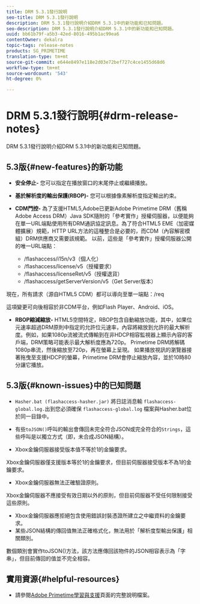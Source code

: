 ```yaml
---
title: DRM 5.3.1發行說明
seo-title: DRM 5.3.1發行說明
description: DRM 5.3.1發行說明介紹DRM 5.3.1中的新功能和已知問題。
seo-description: DRM 5.3.1發行說明介紹DRM 5.3.1中的新功能和已知問題。
uuid: bb61b79f-a5b3-42ed-8016-495b1ac99ea6
contentOwner: dekalra
topic-tags: release-notes
products: SG_PRIMETIME
translation-type: tm+mt
source-git-commit: e644e8497e118e2d03e72bef727c4ce1455d68d6
workflow-type: tm+mt
source-wordcount: '543'
ht-degree: 0%

---
```



# DRM 5.3.1發行說明{#drm-release-notes}

DRM 5.3.1發行說明介紹DRM 5.3.1中的新功能和已知問題。

## 5.3版{#new-features}的新功能

* **安全停止-** 您可以指定在播放窗口的末尾停止或繼續播放。
* **基於解析度的輸出保護(RBOP)-** 您可以根據像素解析度指定輸出約束。
* **CDM門控-** 為了支援HTML5,Adobe已更新Adobe Primetime DRM（舊稱Adobe Access DRM）Java SDK隨附的「參考實作」授權伺服器，以便能夠在單一URL端點使用所有DRM通訊協定訊息。為了符合HTML5 EME（加密媒體擴展）規範，HTTP URL方法的這種整合是必要的，而CDM（內容解密模組）DRM供應商又需要該規範。 以前，這些是「參考實作」授權伺服器公開的唯一URL端點：

   * /flashaccess/i15n/v3（個人化）
   * /flashaccess/license/v5（授權要求）
   * /flashaccess/licenseRet/v5（授權退貨）
   * /flashaccess/getServerVersion/v5（Get Server版本）

現在，所有請求（源自HTML5 CDM）都可以導向至單一端點：/req

這項變更可向後相容於非CDM平台，例如Flash Player、Android、iOS。

* **RBOP縮減縮放-** HTML5空間特定，RBOP包含自動縮放功能，其中，如果位元速率超過DRM原則中指定的允許位元速率，內容將縮放到允許的最大解析度。例如，如果1080p流被流式傳輸到在非HDCP相容監視器上顯示內容的客戶端，DRM策略可能表示最大解析度應為720p。 Primetime DRM將解碼1080p串流，然後縮放至720p，再在螢幕上呈現。 如果播放視訊的瀏覽器接著拖曳至支援HDCP的螢幕，Primetime DRM會停止縮放內容，並於10時80分讓它播放。

## 5.3版{#known-issues}中的已知問題

* `Hasher.bat (flashaccess-hasher.jar)` 將日誌消息輸 `flashaccess-global.log.`出到您必須確保 `flashaccess-global.log` 檔案與Hasher.bat位於同一目錄中。

* 有些`toJSON()`呼叫的輸出會傳回未完全符合JSON或完全符合的`Strings`，這些呼叫是以獨立方式（即，未合成JSON結構）。

* Xbox金鑰伺服器接受版本值不等於1的金鑰要求。

Xbox金鑰伺服器僅支援版本等於1的金鑰要求，但目前伺服器接受版本不為1的金鑰要求。

* Xbox金鑰伺服器無法正確驗證原則。

Xbox金鑰伺服器不應接受有效日期以外的原則，但目前伺服器不受任何限制接受這些原則。

* Xbox金鑰伺服器應拒絕包含使用錯誤封裝憑證所建立之中繼資料的金鑰要求。
* 某些JSON結構的傳回值無法正確格式化，無法用於「解析度型輸出保護」相關類別。

數個類別會實作toJSON()方法，該方法應傳回該物件的JSON相容表示為「字串」，但目前傳回的值並不完全相容。

## 實用資源{#helpful-resources}

* 請參閱[Adobe Primetime學習與支援](https://helpx.adobe.com/support/primetime.html)頁面的完整說明檔案。
